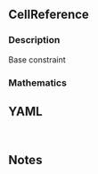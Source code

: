 ## CellReference

### Description

Base constraint

### Mathematics

## YAML

```yaml
    
```

## Notes

